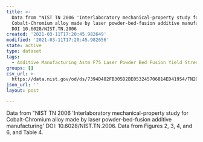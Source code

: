 ```yaml
---
title: >-
  Data from "NIST TN 2006 'Interlaboratory mechanical-property study for
  Cobalt-Chromium alloy made by laser powder-bed-fusion additive manufacturing'
  DOI 10.6028/NIST.TN.2006
created: '2021-03-11T17:20:45.982649'
modified: '2021-03-11T17:20:45.982656'
state: active
type: dataset
tags:
  - Additive Manufacturing Astm F75 Laser Powder Bed Fusion Yield Strength
groups: []
csv_url: >-
  https://data.nist.gov/od/ds/7394D482FB305D2BE053245706814ED41954/TN2006-ILS-results.csv
json_url: ''
layout: post

---
```

Data from "NIST TN 2006 'Interlaboratory mechanical-property study for Cobalt-Chromium alloy made by laser powder-bed-fusion additive
manufacturing' DOI: 10.6028/NIST.TN.2006.  Data from Figures 2, 3, 4,  and 6, and Table 4.
